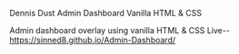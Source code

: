 
Dennis Dust 
Admin Dashboard
Vanilla HTML & CSS


Admin dashboard overlay using vanilla HTML & CSS
Live--
https://sinned8.github.io/Admin-Dashboard/
